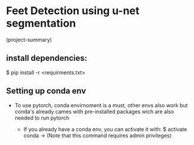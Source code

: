 # Feet Detection using u-net segmentation

 (project-summary)

## install dependencies:
 $ pip install -r <requirments.txt>


## Setting up conda env
- To use pytorch, conda envirnoment is a must, other envs also work but conda's 
  already cames with pre-installed packages wich are also needed to run pytorch

  - If you already have a conda env, you can activate it with:
    $ activate conda -> (Note that this command requires admin privileges)